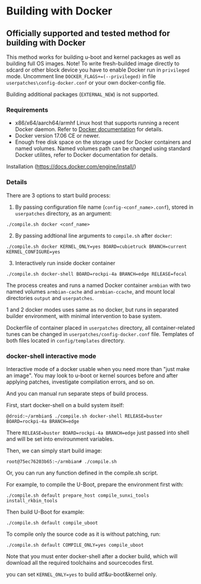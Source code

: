 # Building with Docker

## Officially supported and tested method for building with Docker

This method works for building u-boot and kernel packages as well as building full OS images.
Note! 
To write fresh-builded image directly to sdcard or other block device you have to enable 
Docker run in `privileged` mode.
Uncomment line `DOCKER_FLAGS+=(--privileged)` in file `userpatches\config-docker.conf` or your own docker-config file.

Building additional packages (`EXTERNAL_NEW`) is not supported.

### Requirements

- x86/x64/aarch64/armhf Linux host that supports running a recent Docker daemon. Refer to [Docker documentation](https://docs.docker.com/) for details.
- Docker version 17.06 CE or newer. 
- Enough free disk space on the storage used for Docker containers and named volumes. Named volumes path can be changed using standard Docker utilites,
  refer to Docker documentation for details.
  
Installation (https://docs.docker.com/engine/install/)

### Details

There are 3 options to start build process:

1. By passing configuration file name (`config-<conf_name>.conf`), stored in `userpatches` directory, as an argument:
```
./compile.sh docker <conf_name>
```
2. By passing addtional line arguments to `compile.sh` after `docker`:
```
./compile.sh docker KERNEL_ONLY=yes BOARD=cubietruck BRANCH=current KERNEL_CONFIGURE=yes
```
3. Interactively run inside docker container
```
./compile.sh docker-shell BOARD=rockpi-4a BRANCH=edge RELEASE=focal
```

The process creates and runs a named Docker container `armbian` with two named volumes `armbian-cache` and `armbian-ccache`,
and mount local directories `output` and `userpatches`.

1 and 2 docker modes uses same as no docker, but runs in separated builder environment, with minimal intervention to base system.

Dockerfile of container placed in `userpatches` directory, all container-related tunes can be changed
in `userpatches/config-docker.conf` file. Templates of both files located in `config/templates` directory.

### docker-shell interactive mode

Interactive mode of a docker usable when you need more than "just make an image". You may look to u-boot or
kernel sources before and after applying patches, investigate compilation errors, and so on.

And you can manual run separate steps of build process.

First, start docker-shell on a build system itself:
```
@droid:~/armbian$ ./compile.sh docker-shell RELEASE=buster BOARD=rockpi-4a BRANCH=edge
```
There `RELEASE=buster BOARD=rockpi-4a BRANCH=edge` just passed into shell and will be set into
envirounment variables. 

Then, we can simply start build image:
```
root@75ec76203b65:~/armbian# ./compile.sh
```
Or, you can run any function defined in the compile.sh script.

For example, to compile the U-Boot, prepare the environment first with:
```
./compile.sh default prepare_host compile_sunxi_tools install_rkbin_tools
```
Then build U-Boot for example:
```
./compile.sh default compile_uboot
```
To compile only the source code as it is without patching, run:
```
./compile.sh default COMPILE_ONLY=yes compile_uboot
```
Note that you must enter docker-shell after a docker build, which will
download all the required toolchains and sourcecodes first.

you can set `KERNEL_ONLY=yes` to build atf&u-boot&kernel only.
